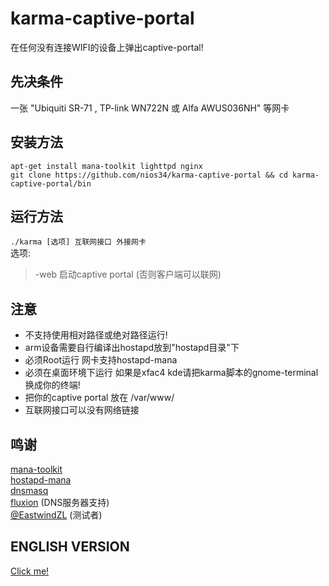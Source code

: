 # karma-captive-portal
在任何没有连接WIFI的设备上弹出captive-portal!

## 先决条件
一张 "Ubiquiti SR-71 , TP-link WN722N 或 Alfa AWUS036NH" 等网卡 </br>

## 安装方法
`apt-get install mana-toolkit lighttpd nginx` </br>
`git clone https://github.com/nios34/karma-captive-portal && cd karma-captive-portal/bin` </br>

## 运行方法
`./karma [选项] 互联网接口 外接网卡 ` </br>
选项: </br>
> -web 启动captive portal (否则客户端可以联网) </br>

## 注意 
 * 不支持使用相对路径或绝对路径运行! </br>
 * arm设备需要自行编译出hostapd放到"hostapd目录"下 </br>
 * 必须Root运行 网卡支持hostapd-mana </br>
 * 必须在桌面环境下运行 如果是xfac4 kde请把karma脚本的gnome-terminal换成你的终端!
 * 把你的captive portal 放在 /var/www/
 * 互联网接口可以没有网络链接

## 鸣谢
[mana-toolkit](https://github.com/sensepost/mana) </br>
[hostapd-mana](https://github.com/sensepost/hostapd-mana) </br>
[dnsmasq](http://www.thekelleys.org.uk/dnsmasq/doc.html) </br>
[fluxion](https://github.com/FluxionNetwork/fluxion) (DNS服务器支持)</br>
[@EastwindZL](https://github.com/EastwindZL) (测试者) </br>

## ENGLISH VERSION
[Click me!](https://github.com/nios34/karma-captive-portal/blob/master/README-EN.md)
